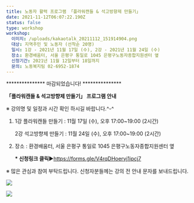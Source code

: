 ```yaml
---
title: 노동자 활력 프로그램 「플라워캔들 & 석고방향제 만들기」
date: 2021-11-12T06:07:22.190Z
status: false
type: workshop
workshop:
  이미지: /uploads/kakaotalk_20211112_151914904.png
  대상: 지역주민 및 노동자 (선착순 20명)
  일시: 1강 - 2021년 11월 17일 (수), 2강 - 2021년 11월 24일 (수)
  장소: 환경배움터, 서울 은평구 통일로 1045 은평구노동자종합지원센터 옆
  신청기간: 2021년 11월 12일부터 18일까지
  문의: 노동복지팀 02-6952-1874
---
```

\*\*\*\*\*\*\*\*\*\*\*\*\*\*\* 마감되었습니다! \*\*\*\*\*\*\*\*\*\*\*\*\*\*\*

**「플라워캔들 & 석고방향제 만들기」 프로그램 안내** 

 ※ 강의명 및 일정과 시간 확인 하시길 바랍니다.^-^

1. 1강 플라워캔들 만들기 :  11월 17일 (수), 오후 17:00~19:00 (2시간)

   2강 석고방향제 만들기 :  11월 24일 (수), 오후 17:00~19:00 (2시간)
2. 장소 : 환경배움터, 서울 은평구 통일로 1045 은평구노동자종합지원센터 옆 

   **\* 신청링크 클릭**▶[](<1. https://forms.gle/MdfAxEuKvu3qFNpd9>)https://forms.gle/V4rqDHoervj1ipcj7

 ※ 많은 관심과 참여 부탁드립니다.  신청자분들께는 강의 전 안내 문자를 보내드립니다.

![](/uploads/kakaotalk_20211111_093715211_01-2-.jpg)

![](/uploads/kakaotalk_20211111_093715211_21.jpg)